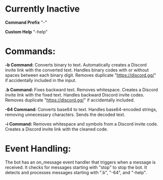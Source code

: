 # Currently Inactive

**Command Prefix**
"-"

**Custom Help**
"-help"

# Commands:
**-b Command:**
Converts binary to text.
Automatically creates a Discord invite link with the converted text.
Handles binary codes with or without spaces between each binary digit.
Removes duplicate "https://discord.gg/" if accidentally included in the input.

**.b Command:**
Fixes backward text.
Removes whitespace.
Creates a Discord invite link with the fixed text.
Handles backward Discord invite codes.
Removes duplicate "https://discord.gg/" if accidentally included.

**-64 Command:**
Converts base64 to text.
Handles base64-encoded strings, removing unnecessary characters.
Sends the decoded text.

**-i Command:**
Removes whitespace and symbols from a Discord invite code.
Creates a Discord invite link with the cleaned code.

# Event Handling:
The bot has an on_message event handler that triggers when a message is received.
It checks for messages starting with "stop" to stop the bot.
It detects and processes messages starting with ".b", "-64", and "-help".



